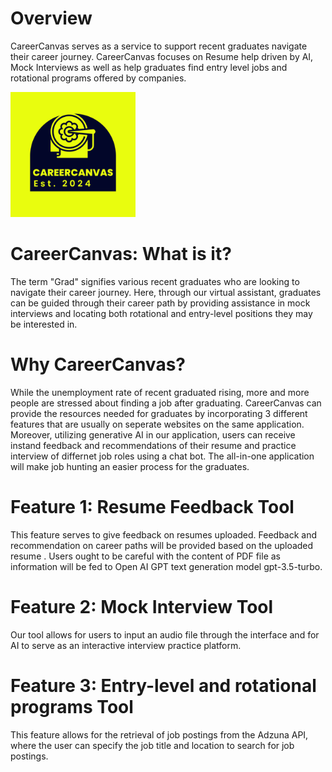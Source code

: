 # Overview
CareerCanvas serves as a service to support recent graduates navigate their career journey. CareerCanvas focuses on Resume help driven by AI, Mock Interviews as well as help graduates find entry level jobs and rotational programs offered by companies.
                                        

<img src="CareerCanvas.png" width="200" height="200">

# CareerCanvas: What is it?
The term "Grad" signifies various recent graduates who are looking to navigate their career journey. Here, through our virtual assistant, graduates can be guided through their career path by providing assistance in mock interviews and locating both rotational and entry-level positions they may be interested in. 

# Why CareerCanvas?
While the unemployment rate of recent graduated rising, more and more people are stressed about finding a job after graduating. CareerCanvas can provide the resources needed for graduates by incorporating 3 different features that are usually on seperate websites on the same application. Moreover, utilizing generative AI in our application, users can receive instand feedback and recommendations of their resume and practice interview of differnet job roles using a chat bot. The all-in-one application will make job hunting an easier process for the graduates.

# Feature 1: Resume Feedback Tool
This feature serves to give feedback on resumes uploaded. Feedback and recommendation on career paths will be provided based on the uploaded resume . Users ought to be careful with the content of PDF file as information will be fed to Open AI GPT text generation model gpt-3.5-turbo. 

# Feature 2: Mock Interview Tool
Our tool allows for users to input an audio file through the interface and for AI to serve as an interactive interview practice platform. 

# Feature 3: Entry-level and rotational programs Tool
This feature allows for the retrieval of job postings from the Adzuna API, where the user can specify the job title and location to search for job postings. 
